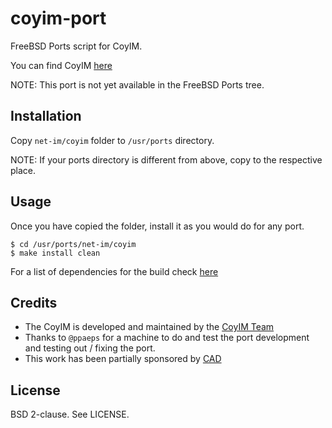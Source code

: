 coyim-port
==========

FreeBSD Ports script for CoyIM.

You can find CoyIM [here][1]

NOTE: This port is not yet available in the FreeBSD Ports tree.

Installation
------------

Copy `net-im/coyim` folder to `/usr/ports` directory.

NOTE: If your ports directory is different from above, copy to the respective
place.

Usage
-----

Once you have copied the folder, install it as you would do for any port.

`$ cd /usr/ports/net-im/coyim`<br>
`$ make install clean`

For a list of dependencies for the build check [here][2]

Credits
-------

* The CoyIM is developed and maintained by the [CoyIM Team][3]
* Thanks to `@ppaeps` for a machine to do and test the port development and
  testing out / fixing the port.
* This work has been partially sponsored by [CAD][4]

License
-------

BSD 2-clause. See LICENSE.

[1]: https://coy.im/
[2]: https://github.com/coyim/coyim
[3]: https://github.com/orgs/coyim/people
[4]: https://autonomia.digital/
